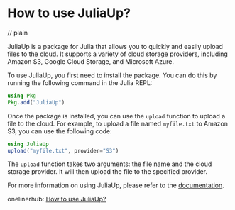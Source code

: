 # How to use JuliaUp?
// plain

JuliaUp is a package for Julia that allows you to quickly and easily upload files to the cloud. It supports a variety of cloud storage providers, including Amazon S3, Google Cloud Storage, and Microsoft Azure.

To use JuliaUp, you first need to install the package. You can do this by running the following command in the Julia REPL:

```julia
using Pkg
Pkg.add("JuliaUp")
```

Once the package is installed, you can use the `upload` function to upload a file to the cloud. For example, to upload a file named `myfile.txt` to Amazon S3, you can use the following code:

```julia
using JuliaUp
upload("myfile.txt", provider="S3")
```

The `upload` function takes two arguments: the file name and the cloud storage provider. It will then upload the file to the specified provider.

For more information on using JuliaUp, please refer to the [documentation](https://juliaup.readthedocs.io/en/latest/).

onelinerhub: [How to use JuliaUp?](https://onelinerhub.com/julialang/how-to-use-juliaup)